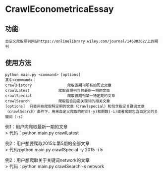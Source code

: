 # CrawlEconometricaEssay
## 功能
	自定义爬取期刊网站https://onlinelibrary.wiley.com/journal/14680262/上的期刊  
	
## 使用方法
	python main.py <command> [options]  
	其中<command>：  
	crawlHistory				爬取该期刊所有的历史文章  
	crawlLatest				爬取该期刊当前最新一期的文章  
	crawlSpecial				爬取该期刊某一特定期的文章  
	crawlSearch				爬取包含指定关键词的相关文章
	[options]  只能用在爬取特定期的文章（Crawlspecial）和包含指定关键词文章（crawlSearch）条件下，用来自定义爬取的时间(-y)和期数(-i)或者爬取包含自定义的关键词（-s)    


例1：用户向爬取最新一期的文章   
	> 代码：python main.py crawlLatest  


例2：用户想要爬取2015年第5期的全部文章   
	> 代码:python main.py crawlSpecial -y 2015 -i 5 


例2：用户想爬取关于关键词network的文章  
	> 代码：python main.py crawlSearch -s network  
